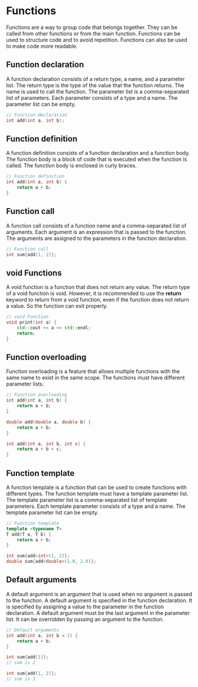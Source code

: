 # Functions

Functions are a way to group code that belongs together. 
They can be called from other functions or from the main function. 
Functions can be used to structure code and to avoid repetition. Functions can also be used to make code more readable. 

## Function declaration

A function declaration consists of a return type, a name, and a parameter list. 
The return type is the type of the value that the function returns. 
The name is used to call the function. 
The parameter list is a comma-separated list of parameters. Each parameter consists of a type and a name. The parameter list can be empty. 

```cpp
// Function declaration
int add(int a, int b);
```

## Function definition

A function definition consists of a function declaration and a function body. 
The function body is a block of code that is executed when the function is called. The function body is enclosed in curly braces. 

```cpp
// Function definition
int add(int a, int b) {
    return a + b;
}
```

## Function call

A function call consists of a function name and a comma-separated list of arguments. 
Each argument is an expression that is passed to the function. The arguments are assigned to the parameters in the function declaration. 

```cpp
// Function call
int sum{add(1, 2)};
```

## void Functions

A void function is a function that does not return any value. 
The return type of a void function is void. 
However, it is recommended to use the **return** keyword to return from a void function, even if the function does not return a value. So the function can exit properly. 


```cpp
// void Function
void print(int a) {
    std::cout << a << std::endl;
    return;
}
``` 

## Function overloading

Function overloading is a feature that allows multiple functions with the same name to exist in the same scope. 
The functions must have different parameter lists. 

```cpp
// Function overloading
int add(int a, int b) {
    return a + b;
}

double add(double a, double b) {
    return a + b;
}

int add(int a, int b, int c) {
    return a + b + c;
}
```

## Function template

A function template is a function that can be used to create functions with different types. 
The function template must have a template parameter list. The template parameter list is a comma-separated list of template parameters. Each template parameter consists of a type and a name. 
The template parameter list can be empty. 

```cpp
// Function template
template <typename T>
T add(T a, T b) {
    return a + b;
}

int sum{add<int>(1, 2)};
double sum{add<double>(1.0, 2.0)};
```

## Default arguments

A default argument is an argument that is used when no argument is passed to the function. 
A default argument is specified in the function declaration. It is specified by assigning a value to the parameter in the function declaration. 
A default argument must be the last argument in the parameter list. 
It can be overridden by passing an argument to the function.

```cpp
// Default arguments
int add(int a, int b = 1) {
    return a + b;
}

int sum{add(1)};
// sum is 2

int sum{add(1, 2)};
// sum is 3
```
